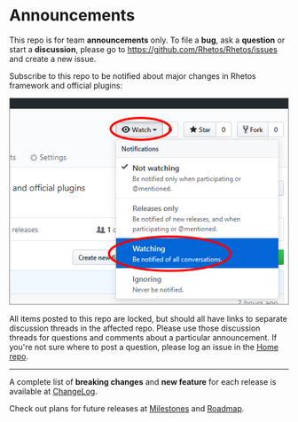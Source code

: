 # Announcements

This repo is for team **announcements** only. To file a **bug**, ask a **question** or start a **discussion**,
please go to <https://github.com/Rhetos/Rhetos/issues> and create a new issue.

Subscribe to this repo to be notified about major changes in Rhetos framework and official plugins:

![watch.png](images/watch.png)

All items posted to this repo are locked, but should all have links to separate discussion threads in the affected repo.
Please use those discussion threads for questions and comments about a particular announcement.
If you're not sure where to post a question, please log an issue in the [Home repo](https://github.com/Rhetos/Rhetos/issues).

---

A complete list of **breaking changes** and **new feature** for each release
is available at [ChangeLog](https://github.com/Rhetos/Rhetos/blob/master/ChangeLog.md).

Check out plans for future releases
at [Milestones](https://github.com/Rhetos/Rhetos/milestones?direction=asc&sort=title&state=open)
and [Roadmap](https://github.com/Rhetos/Rhetos/wiki/Rhetos-platform-roadmap).
